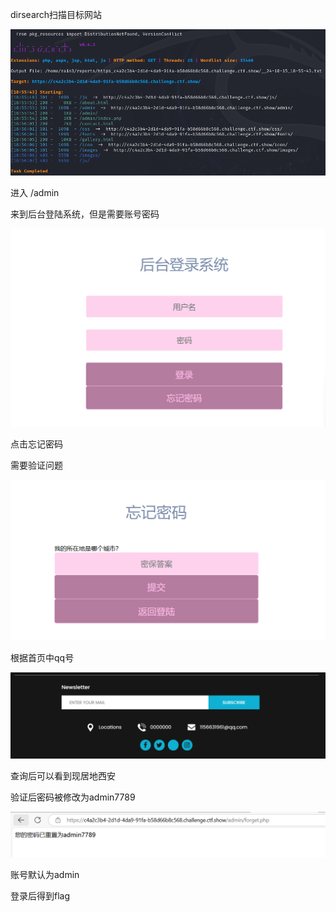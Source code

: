dirsearch扫描目标网站

![image-20250309094014339](./assets/image-20250309094014339.png)

进入 /admin

来到后台登陆系统，但是需要账号密码

![image-20250309094019252](./assets/image-20250309094019252.png)

点击忘记密码

需要验证问题

![image-20250309094024186](./assets/image-20250309094024186.png)

根据首页中qq号

![image-20250309094029353](./assets/image-20250309094029353.png)

查询后可以看到现居地西安

验证后密码被修改为admin7789

![image-20250309094037599](./assets/image-20250309094037599.png)

账号默认为admin

登录后得到flag